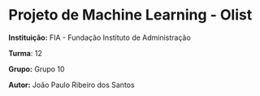 <h1>Projeto de Machine Learning - Olist</h1>
<p><b>Instituição:</b> FIA - Fundação Instituto de Administração</p>
<p><b>Turma</b>: 12 </p>
<p><b>Grupo:</b> Grupo 10</p>
<p><b>Autor:</b> João Paulo Ribeiro dos Santos</p>

